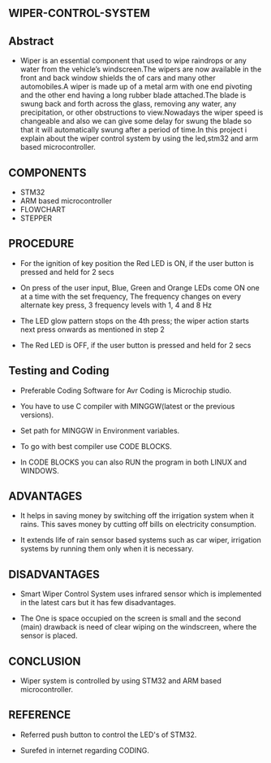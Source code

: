 ## WIPER-CONTROL-SYSTEM

## Abstract

* Wiper is an essential component that used to wipe raindrops or any water from the vehicle’s windscreen.The wipers are now available in the front and back window shields the of cars and many other automobiles.A wiper is made up of a metal arm with one end pivoting and the other end having a long rubber blade attached.The blade is swung back and forth across the glass, removing any water, any precipitation, or other obstructions to view.Nowadays the wiper speed is changeable and also we can give some delay for swung the blade so that it will automatically swung after a period of time.In this project i explain about the wiper control system by using the led,stm32 and arm based microcontroller.

## COMPONENTS

* STM32
* ARM based microcontroller
* FLOWCHART
* STEPPER

## PROCEDURE

* For the ignition of key position the Red LED is ON, if the user button is pressed and held for 2 secs

* On press of the user input, Blue, Green and Orange LEDs come ON one at a time with the set frequency, The frequency changes on every alternate key press, 3 frequency levels with 1, 4 and 8 Hz

* The LED glow pattern stops on the 4th press; the wiper action starts next press onwards as mentioned in step 2

* The Red LED is OFF, if the user button is pressed and held for 2 secs

## Testing and Coding

* Preferable Coding Software for Avr Coding is Microchip studio.

* You have to use C compiler with MINGGW(latest or the previous versions).

* Set path for MINGGW in Environment variables.

* To go with best compiler use CODE BLOCKS.

* In CODE BLOCKS you can also RUN the program in both LINUX and WINDOWS.

## ADVANTAGES

* It helps in saving money by switching off the irrigation system when it rains. This saves money by cutting off bills on electricity consumption.

* It extends life of rain sensor based systems such as car wiper, irrigation systems by running them only when it is necessary.

## DISADVANTAGES

* Smart Wiper Control System uses infrared sensor which is implemented in the latest cars but it has few disadvantages.

* The One is space occupied on the screen is small and the second (main) drawback is need of clear wiping on the windscreen, where the sensor is placed.

## CONCLUSION

* Wiper system is controlled by using STM32 and ARM based microcontroller.

## REFERENCE

* Referred push button to control the LED's of STM32.

* Surefed in internet regarding CODING.

